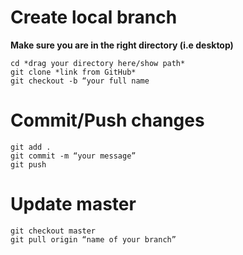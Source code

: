 

# Create local branch
**Make sure you are in the right directory (i.e desktop)**

    cd *drag your directory here/show path*
    git clone *link from GitHub*
    git checkout -b “your full name

# Commit/Push changes
    git add .
    git commit -m “your message”
    git push

# Update master
    git checkout master 
    git pull origin “name of your branch”

